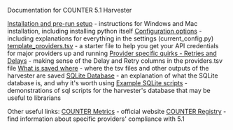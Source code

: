 Documentation for COUNTER 5.1 Harvester

[Installation and pre-run setup](installation.md) - instructions for Windows and Mac installation, including installing python itself
[Configuration options](config-options.md) - including explanations for everything in the settings (current_config.py)
[template_providers.tsv](template_providers.md) - a starter file to help you get your API credentials for major providers up and running
[Provider specific quirks - Retries and Delays](provider_specific_notes.md) - making sense of the Delay and Retry columns in the providers.tsv file
[What is saved where](files_and_folders.md) - where the tsv files and other outputs of the harvester are saved
[SQLite Database](sqlite_database_info.md) - an explanation of what the SQLite database is, and why it's worth using
[Example SQLite scripts](example_scripts/README.md) - demonstrations of sql scripts for the harvester's database that may be useful to librarians

Other useful links:
[COUNTER Metrics](https://www.countermetrics.org/) - official website
[COUNTER Registry](https://registry.countermetrics.org/) - find information about specific providers' compliance with 5.1


